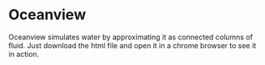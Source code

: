 # Oceanview
Oceanview simulates water by approximating it as connected columns of fluid. Just download the html file and open it in a chrome browser to see it in action. 
